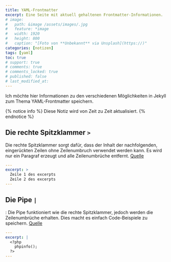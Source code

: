 ```yaml
---
title: YAML-Frontmatter
excerpt: Eine Seite mit aktuell gehaltenen Frontmatter-Informationen.
# image:
#   path: &image /assets/images/.jpg
#   feature: *image
#   width: 1920
#   height: 800
#   caption: "[Foto von **Unbekannt** via Unsplash](https://)"
categories: [notizen]
tags: [yaml]
toc: true
# support: true
# comments: true
# comments_locked: true
# published: false
# last_modified_at: 
---
```


Ich möchte hier Informationen zu den verschiedenen Möglichkeiten in Jekyll zum
Thema YAML-Frontmatter speichern.

{% notice info %}
Diese Notiz wird von Zeit zu Zeit aktualisiert.
{% endnotice %}

## Die rechte Spitzklammer `>`

Die rechte Spitzklammer sorgt dafür, dass der Inhalt der nachfolgenden,
eingerückten Zeilen ohne Zeilenumbruch verwendet werden kann. Es wird nur ein
Paragraf erzeugt und alle Zeilenumbrüche entfernt. [Quelle][1]

```yaml
---
excerpt: >
  Zeile 1 des excerpts
  Zeile 2 des excerpts
---
```

## Die Pipe `|`

: Die Pipe funktioniert wie die rechte Spitzklammer, jedoch werden die
Zeilenumbrüche erhalten. Dies macht es einfach Code-Beispiele zu speichern.
[Quelle][1]

```yaml
---
excerpt: |
  <?php
    phpinfo();
  ?>
---
```

[1]: https://idratherbewriting.com/documentation-theme-jekyll/mydoc_yaml_tutorial#example-2-line-breaks
